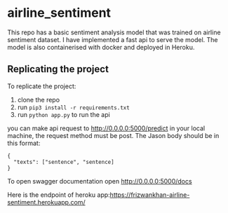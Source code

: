 # airline_sentiment

This repo has a basic sentiment analysis model that was trained on airline sentiment dataset. I have implemented a fast api to serve the model. The model is also containerised with docker and deployed in Heroku.

## Replicating the project
To replicate the project:
1. clone the repo
2. run `pip3 install -r requirements.txt`
3. run `python app.py` to run the api

you can make api request to http://0.0.0.0:5000/predict in your local machine, the request method must be post.
The Jason body should be in this format:
```
{
  "texts": ["sentence", "sentence]
}
```

To open swagger documentation open http://0.0.0.0:5000/docs

Here is the endpoint of heroku app:https://frizwankhan-airline-sentiment.herokuapp.com/
